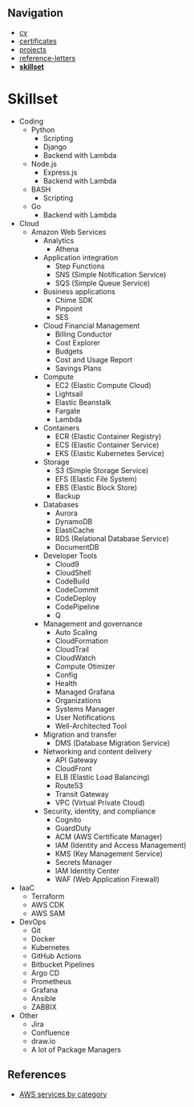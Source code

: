 ## Navigation
* [cv](README.md)
* [certificates](certificates/)
* [projects](projects/)
* [reference-letters](reference-letters/)
* **[skillset](skillset.md)**

# Skillset

* Coding
    * Python
        * Scripting
        * Django
        * Backend with Lambda
    * Node.js
        * Express.js
        * Backend with Lambda
    * BASH
        * Scripting
    * Go
        * Backend with Lambda
* Cloud
    * Amazon Web Services
        * Analytics
            * Athena
        * Application integration
            * Step Functions
            * SNS (Simple Notification Service)
            * SQS (Simple Queue Service)
        * Business applications
            * Chime SDK
            * Pinpoint
            * SES
        * Cloud Financial Management
            * Billing Conductor
            * Cost Explorer
            * Budgets
            * Cost and Usage Report
            * Savings Plans
        * Compute
            * EC2 (Elastic Compute Cloud)
            * Lightsail
            * Elastic Beanstalk
            * Fargate
            * Lambda
        * Containers
            * ECR (Elastic Container Registry)
            * ECS (Elastic Container Service)
            * EKS (Elastic Kubernetes Service)
        * Storage
            * S3 (Simple Storage Service)
            * EFS (Elastic File System)
            * EBS (Elastic Block Store)
            * Backup
        * Databases
            * Aurora
            * DynamoDB
            * ElastiCache
            * RDS (Relational Database Service)
            * DocumentDB
        * Developer Tools
            * Cloud9
            * CloudShell
            * CodeBuild
            * CodeCommit
            * CodeDeploy
            * CodePipeline
            * Q
        * Management and governance
            * Auto Scaling
            * CloudFormation
            * CloudTrail
            * CloudWatch
            * Compute Otimizer
            * Config
            * Health
            * Managed Grafana
            * Organizations
            * Systems Manager
            * User Notifications
            * Well-Architected Tool
        * Migration and transfer
            * DMS (Database Migration Service)
        * Networking and content delivery
            * API Gateway
            * CloudFront
            * ELB (Elastic Load Balancing)
            * Route53
            * Transit Gateway
            * VPC (Virtual Private Cloud)
        * Security, identity, and compliance
            * Cognito
            * GuardDuty
            * ACM (AWS Certificate Manager)
            * IAM (Identity and Access Management)
            * KMS (Key Management Service)
            * Secrets Manager
            * IAM Identity Center
            * WAF (Web Application Firewall)
* IaaC
    * Terraform
    * AWS CDK
    * AWS SAM
* DevOps
    * Git
    * Docker
    * Kubernetes
    * GitHub Actions
    * Bitbucket Pipelines
    * Argo CD
    * Prometheus
    * Grafana
    * Ansible
    * ZABBIX
* Other
    * Jira
    * Confluence
    * draw.io
    * A lot of Package Managers

## References
* [AWS services by category](https://docs.aws.amazon.com/whitepapers/latest/aws-overview/amazon-web-services-cloud-platform.html)
